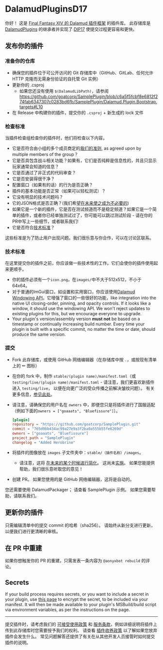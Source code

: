 # DalamudPluginsD17

你好！ 这是 [Final Fantasy XIV 的 Dalamud 插件框架](https://github.com/ottercorp/Dalamud) 的插件库。 此存储库是 [DalamudPlugins](https://github.com/ottercorp/DalamudPlugins) 的继承者并实现了 [DIP17](https://github.com/goatcorp/DIPs/blob/main/text/17-automated-build-and-submit-pipeline.md) 使提交过程更容易和更快。

## 发布你的插件

### 准备你的仓库

- 确保您的插件位于可公开访问的 Git 存储库中（GitHub、GitLab、任何允许 HTTP 克隆而无需身份验证的自托管 Git 实例）
- 更新你的 .csproj
   - 如果您还没有使用 `$(DalamudLibPath)`，请参阅 <https://github.com/goatcorp/SamplePlugin/blob/c6a5f5fcbf8e6812f274fab6347307c0283bd6fb/SamplePlugin/Dalamud.Plugin.Bootstrap.targets#L10>
- 在 Release 中构建你的插件，提交你的 `.csproj` + 新生成的 lock 文件

### 检查标准

当插件检查组检查你的插件时，他们将检查以下内容。

- 它是否符合由小组的多个成员商定的[我们的准则](https://ottercorp.github.io/faq/development#q-%E6%88%91%E5%8F%AF%E4%BB%A5%E5%9C%A8%E6%88%91%E7%9A%84%E6%8F%92%E4%BB%B6%E4%B8%AD%E5%81%9A%E4%BB%80%E4%B9%88), as agreed upon by multiple members of the group？
- 它是否具包含战斗相关功能？如果有，它们是否纯粹是信息性的，并且只显示玩家通常会知道的信息？
- 它是否通过了非正式的代码审查？
- 它是否安装得很干净？
- 配置窗口（如果有的话）的行为是否正确？
- 插件的基本功能是否正常（如果可以轻松测试）？
- 它没有明显的技术问题吗？
- 它的JSON格式是否正确？(我们希望[在未来使之成为不必要的](https://github.com/goatcorp/DalamudPackager/issues/8))
- 如果它是一个新的插件，它是否在测试频道而不是稳定频道？如果它是一个简单的插件，或者你已经单独测试过了，你可能可以跳过测试阶段 - 请在你的PR中写上一些细节，或者联系我们!
- 它是否符合[技术标准](#技术标准)？

这些标准是为了防止用户出现问题。我们很乐意与你合作，可以在讨论区联系。

### 技术标准

在这里提交你的插件之前，你应该做一些技术性的工作。它们会使你的插件使用起来更顺手。

- 你的插件必须有一个`icon.png`，在`images/`中不大于512x512，不小于64x64。
- 对于普通的ImGui窗口，如设置和实用窗口，你应该使用[Dalamud Windowing API](https://goatcorp.github.io/Dalamud/api/Dalamud.Interface.Windowing.html)。它增强了窗口的一些很好的功能，like integration into the native UI closing-order, pinning, and opacity controls. If it looks like a window, it should use the windowing API. We won't reject updates to existing plugins for this, but we encourage everyone to upgrade.
- Your plugin's version/assembly version **must not** be based on a timestamp or continually increasing build number. Every time your plugin is built with a specific commit, no matter the time or date, should produce the same version.

### 提交

- Fork 此存储库，或使用 GitHub 网络编辑器（在存储库中按 `.`，或按现有清单上的 ✏ 图标）
- 在你的 fork 中，制作 `stable/(plugin name)/manifest.toml`（或 `testing/live/(plugin name)/manifest.toml` - 请注意，我们更喜欢新插件进入 `testing/live`， 以便在向更广泛的受众传播之前解决皱纹问题）。 有关更多信息，[参见此处](https://github.com/goatcorp/DIPs/blob/main/text/17-automated-build-and-submit-pipeline.md#guide-level-explanation)。
- 请注意，请确保您的用户名在 `owners` 中，即便您只是将插件进行了国服适配（例如下面的`owners = ["goaaats", "Bluefissure"]`）。

  ```toml
  [plugin]
  repository = "https://github.com/goatcorp/SamplePlugin.git"
  commit = "765d9bb434ac99a27e9a3f2ba0a555b55fe6269d"
  owners = ["goaaats", "Bluefissure"]
  project_path = "SamplePlugin"
  changelog = "Added Herobrine"
  ```
  
- 将插件的图像放在 `images` 子文件夹中：`stable/（插件名称）/images`。
   - 请注意，这将 [在未来的某个时候进行简化](https://github.com/goatcorp/DIPs/pull/45)。 这尚未[实施](https://github.com/goatcorp/DalamudPackager/issues/9)。 如果您能提供帮助，我们很乐意听取您的意见！
- 创建 PR。 如果您使用的是 GitHub 网络编辑器，这将是自动的。

您还需要使用 DalamudPackager； 请查看 SamplePlugin 示例。 如果您需要帮助，请联系我们。

## 更新你的插件

只需编辑清单中的提交 commit 的哈希（sha256）。 请始终从新分支进行更新，以便我们进行更清晰的审核。

## 在 PR 中重建

如果你想触发你的 PR 的重建，只需发表一条内容为 `@aonyxbot rebuild` 的评论。

## Secrets

If your build process requires secrets, or you want to include a secret in your plugin, use [this page](https://ottercorp.github.io/plogon-secrets/) to encrypt the secret, to be included via your manifest. It will then be made available to your plugin's MSBuild/build script via environment variables, as per the instructions on the page.

---

提交插件时，请考虑我们的 [可接受使用政策](<https://github.com/goatcorp/FFXIVQuickLauncher/wiki/Acceptable-Use-Policy-(Official-Plugin-Repository)>) 和 [服务条款](<https://github.com/goatcorp/FFXIVQuickLauncher/wiki/Terms-and-Conditions-of-Use-(XIVLauncher,-Dalamud-&-Official-Plugin-Repository)>)，例如详细说明将插件上传到此存储库时您需要授予我们的权利。
请查看 [插件收养政策](https://github.com/goatcorp/faq/blob/main/development.md#adoption) 以了解如果您放弃插件会发生什么。 常见问题解答还提供了有关在从其他开发人员接管时如何提交插件的说明。
